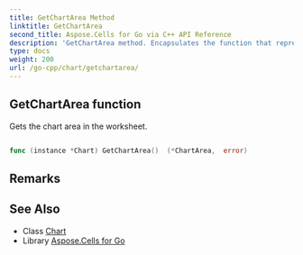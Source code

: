 ```yaml
---
title: GetChartArea Method 
linktitle: GetChartArea
second_title: Aspose.Cells for Go via C++ API Reference
description: 'GetChartArea method. Encapsulates the function that represents getchartarea in Go.'
type: docs
weight: 200
url: /go-cpp/chart/getchartarea/
---
```


## GetChartArea function

Gets the chart area in the worksheet.

```go

func (instance *Chart) GetChartArea()  (*ChartArea,  error) 

```

## Remarks


## See Also

* Class [Chart](../)
* Library [Aspose.Cells for Go](../../)

